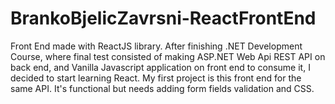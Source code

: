 # BrankoBjelicZavrsni-ReactFrontEnd
 Front End made with ReactJS library.
After finishing .NET Development Course, where final test consisted of making ASP.NET Web Api REST API on back end, and Vanilla Javascript application on front end to consume it, I decided to start learning React. My first project is this front end for the same API. It's functional but needs adding form fields validation and CSS.
